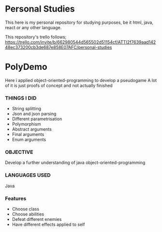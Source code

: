 # Personal Studies
This here is my personal repository for studying purposes, be it html, java, react or any other language.

This repository's trello follows;
https://trello.com/invite/b/662980544d565502d51154cf/ATTI2f7639aad14248ec373200cb3de687e858E07AFC/personal-studies




# PolyDemo 
Here i applied object-oriented-programming to develop a pseudogame 
A lot of it is just proofs of concept and not actually finished

### THINGS I DID 
* String splitting 
* Json and json parsing 
* Different parametrisation 
* Polymorphism 
* Abstract arguments 
* Final arguments 
* Enum arguments

### OBJECTIVE 
Develop a further understanding of java object-oriented-programming

### LANGUAGES USED 
Java

### Features 
* Choose class 
* Choose abilities 
* Defeat different enemies 
* Have different effects applied to self
